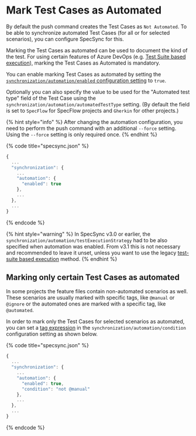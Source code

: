 # Mark Test Cases as Automated

By default the push command creates the Test Cases as `Not Automated`. To be able to synchronize automated Test Cases (for all or for selected scenarios), you can configure SpecSync for this.&#x20;

Marking the Test Cases as automated can be used to document the kind of the test. For using certain features of Azure DevOps (e.g. [Test Suite based execution](../test-result-publishing-features/support-for-azure-devops-test-plan-test-suite-based-test-execution.md)), marking the Test Cases as Automated is mandatory.

You can enable marking Test Cases as automated by setting the [`synchronization/automation/enabled` configuration setting](../../reference/configuration/configuration-synchronization/configuration-synchronization-automation.md) to `true`.

Optionally you can also specify the value to be used for the "Automated test type" field of the Test Case using the `synchronization/automation/automatedTestType` setting. (By default the field is set to `SpecFlow` for SpecFlow projects and `Gherkin` for other projects.)

{% hint style="info" %}
After changing the automation configuration, you need to perform the push command with an additional `--force` setting. Using the `--force` setting is only required once.
{% endhint %}

{% code title="specsync.json" %}
```javascript
{
  ...
  "synchronization": {
    ...
    "automation": {
      "enabled": true
    },
    ...
  },
  ...
}
```
{% endcode %}

{% hint style="warning" %}
In SpecSync v3.0 or earlier, the `synchronization/automation/testExecutionStrategy` had to be also specified when automation was enabled. From v3.1 this is not necessary and recommended to leave it unset, unless you want to use the legacy [test-suite based execution](../../features/test-result-publishing-features/support-for-azure-devops-test-plan-test-suite-based-test-execution.md) method.
{% endhint %}

## Marking only certain Test Cases as automated

In some projects the feature files contain non-automated scenarios as well. These scenarios are usually marked with specific tags, like `@manual` or `@ignore` or the automated ones are marked with a specific tag, like `@automated`.&#x20;

In order to mark only the Test Cases for selected scenarios as automated, you can set a [tag expression](http://speclink.me/tagexpressions) in the `synchronization/automation/condition` configuration setting as shown below.

{% code title="specsync.json" %}
```javascript
{
  ...
  "synchronization": {
    ...
    "automation": {
      "enabled": true,
      "condition": "not @manual"
    },
    ...
  },
  ...
}
```
{% endcode %}
